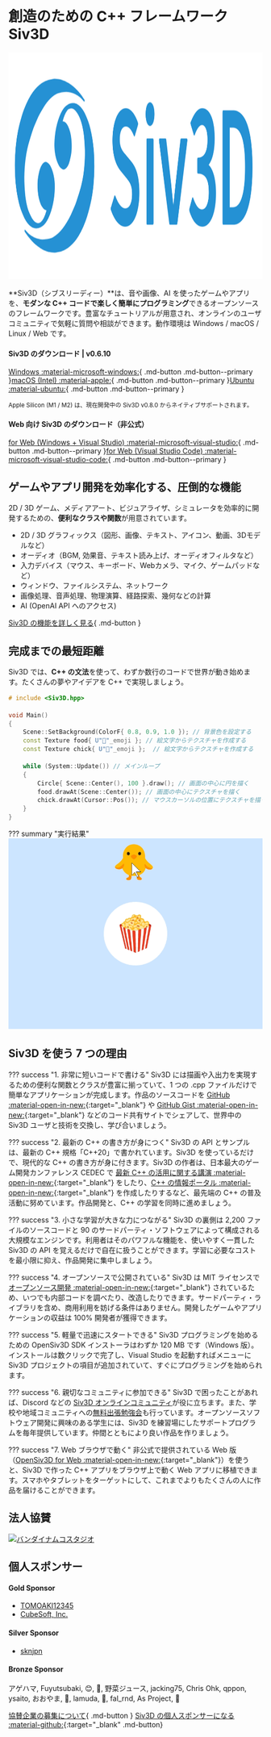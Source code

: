 # 創造のための C++ フレームワーク Siv3D
<div class="logo"><img src="https://raw.githubusercontent.com/Siv3D/siv3d.site.resource/main/v6/logo/logo.png" width="1450" height="450"></div>

**Siv3D（シブスリーディー）**は、音や画像、AI を使ったゲームやアプリを、**モダンな C++ コードで楽しく簡単にプログラミング**できるオープンソースのフレームワークです。豊富なチュートリアルが用意され、オンラインのユーザコミュニティで気軽に質問や相談ができます。動作環境は Windows / macOS / Linux / Web です。

#### Siv3D のダウンロード | v0.6.10

[Windows :material-microsoft-windows:](download/windows){ .md-button .md-button--primary }[macOS (Intel) :material-apple:](download/macos){ .md-button .md-button--primary }[Ubuntu :material-ubuntu:](download/ubuntu){ .md-button .md-button--primary }

<small>Apple Silicon (M1 / M2) は、現在開発中の Siv3D v0.8.0 からネイティブサポートされます。</small>

#### Web 向け Siv3D のダウンロード（非公式）

[for Web (Windows + Visual Studio) :material-microsoft-visual-studio:](download/web){ .md-button .md-button--primary }[for Web (Visual Studio Code) :material-microsoft-visual-studio-code:](download/web){ .md-button .md-button--primary }

## ゲームやアプリ開発を効率化する、圧倒的な機能
2D / 3D ゲーム、メディアアート、ビジュアライザ、シミュレータを効率的に開発するための、**便利なクラスや関数**が用意されています。

- 2D / 3D グラフィックス（図形、画像、テキスト、アイコン、動画、3Dモデルなど）
- オーディオ（BGM, 効果音、テキスト読み上げ、オーディオフィルタなど）
- 入力デバイス（マウス、キーボード、Webカメラ、マイク、ゲームパッドなど）
- ウィンドウ、ファイルシステム、ネットワーク
- 画像処理、音声処理、物理演算、経路探索、幾何などの計算
- AI (OpenAI API へのアクセス)

[Siv3D の機能を詳しく見る](./features/){ .md-button }


## 完成までの最短距離
Siv3D では、**C++ の文法**を使って、わずか数行のコードで世界が動き始めます。たくさんの夢やアイデアを C++ で実現しましょう。

```cpp
# include <Siv3D.hpp>

void Main()
{
	Scene::SetBackground(ColorF{ 0.8, 0.9, 1.0 }); // 背景色を設定する
	const Texture food{ U"🍿"_emoji }; // 絵文字からテクスチャを作成する
	const Texture chick{ U"🐥"_emoji };	// 絵文字からテクスチャを作成する

	while (System::Update()) // メインループ
	{
		Circle{ Scene::Center(), 100 }.draw(); // 画面の中心に円を描く
		food.drawAt(Scene::Center()); // 画面の中心にテクスチャを描く
		chick.drawAt(Cursor::Pos()); // マウスカーソルの位置にテクスチャを描く
	}
}
```

??? summary "実行結果"
    ![](https://raw.githubusercontent.com/Siv3D/siv3d.site.resource/main/v6/demo/chick.gif)


## Siv3D を使う 7 つの理由

??? success "1. 非常に短いコードで書ける"
	Siv3D には描画や入出力を実現するための便利な関数とクラスが豊富に揃っていて、1 つの .cpp ファイルだけで簡単なアプリケーションが完成します。作品のソースコードを [GitHub :material-open-in-new:](https://github.com/){:target="_blank"} や [GitHub Gist :material-open-in-new:](https://gist.github.com/){:target="_blank"} などのコード共有サイトでシェアして、世界中の Siv3D ユーザと技術を交換し、学び合いましょう。

??? success "2. 最新の C++ の書き方が身につく"
	Siv3D の API とサンプルは、最新の C++ 規格「C++20」で書かれています。Siv3D を使っているだけで、現代的な C++ の書き方が身に付きます。Siv3D の作者は、日本最大のゲーム開発カンファレンス CEDEC で [最新 C++ の活用に関する講演 :material-open-in-new:](https://speakerdeck.com/cpp/cedec2020){:target="_blank"} をしたり、[C++ の情報ポータル :material-open-in-new:](https://cppmap.github.io/){:target="_blank"} を作成したりするなど、最先端の C++ の普及活動に努めています。作品開発と、C++ の学習を同時に進めましょう。

??? success "3. 小さな学習が大きな力につながる"
	Siv3D の裏側は 2,200 ファイルのソースコードと 90 のサードパーティ・ソフトウェアによって構成される大規模なエンジンです。利用者はそのパワフルな機能を、使いやすく一貫した Siv3D の API を覚えるだけで自在に扱うことができます。学習に必要なコストを最小限に抑え、作品開発に集中しましょう。

??? success "4. オープンソースで公開されている"
	Siv3D は MIT ライセンスで [オープンソース開発 :material-open-in-new:](https://github.com/Siv3D/OpenSiv3D){:target="_blank"} されているため、いつでも内部コードを調べたり、改造したりできます。サードパーティ・ライブラリを含め、商用利用を妨げる条件はありません。開発したゲームやアプリケーションの収益は 100% 開発者が獲得できます。

??? success "5. 軽量で迅速にスタートできる"
	Siv3D プログラミングを始めるための OpenSiv3D SDK インストーラはわずか 120 MB です（Windows 版）。インストールは数クリックで完了し、Visual Studio を起動すればメニューに Siv3D プロジェクトの項目が追加されていて、すぐにプログラミングを始められます。

??? success "6. 親切なコミュニティに参加できる"
	Siv3D で困ったことがあれば、Discord などの [Siv3D オンラインコミュニティ](community/community/)が役に立ちます。また、学校や地域コミュニティへの[無料出張勉強会](community/study-meeting/)も行っています。オープンソースソフトウェア開発に興味のある学生には、Siv3D を練習場にしたサポートプログラムを毎年提供しています。仲間とともにより良い作品を作りましょう。

??? success "7. Web ブラウザで動く"
	非公式で提供されている Web 版（[OpenSiv3D for Web :material-open-in-new:](https://siv3d.kamenokosoft.com/docs/ja/){:target="_blank"}）を使うと、Siv3D で作った C++ アプリをブラウザ上で動く Web アプリに移植できます。スマホやタブレットをターゲットにして、これまでよりもたくさんの人に作品を届けることができます。


## 法人協賛
<div class="sponsor"><a href="https://www.bandainamcostudios.com/" target="_blank"><img src="https://siv3d.jp/sponsors/バンダイナムコスタジオ.png" alt="バンダイナムコスタジオ"></a></div>

## 個人スポンサー

#### Gold Sponsor 
- [TOMOAKI12345](https://github.com/TOMOAKI12345)
- [CubeSoft, Inc.](https://www.cube-soft.jp/)

#### Silver Sponsor
- [sknjpn](https://twitter.com/sknjpn)

#### Bronze Sponsor
アゲハマ, Fuyutsubaki, 😊, 🐝, 野菜ジュース, jacking75, Chris Ohk, qppon, ysaito, おおやま, 🍵, lamuda, 🌻, fal_rnd, As Project, 🍑


[協賛企業の募集について](./sponsorship/corporate-sponsor){ .md-button } [Siv3D の個人スポンサーになる :material-github:](https://github.com/sponsors/Reputeless){:target="_blank" .md-button} 
